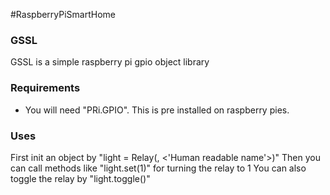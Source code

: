 #RaspberryPiSmartHome

### GSSL
GSSL is a simple raspberry pi gpio object library

### Requirements
- You will need "PRi.GPIO". This is pre installed on raspberry pies.

### Uses
First init an object by "light = Relay(<pin number>, <'Human readable name'>)"
Then you can call methods like "light.set(1)" for turning the relay to 1
You can also toggle the relay by "light.toggle()"
